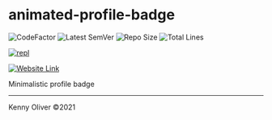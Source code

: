 # animated-profile-badge

![CodeFactor](https://www.codefactor.io/repository/github/KennyOliver/animated-profile-badge/badge?style=for-the-badge)
![Latest SemVer](https://img.shields.io/github/v/tag/KennyOliver/animated-profile-badge?label=version&sort=semver&style=for-the-badge)
![Repo Size](https://img.shields.io/github/repo-size/KennyOliver/animated-profile-badge?style=for-the-badge)
![Total Lines](https://img.shields.io/tokei/lines/github/KennyOliver/animated-profile-badge?style=for-the-badge)

[![repl](https://repl.it/badge/github/KennyOliver/animated-profile-badge)](https://repl.it/@KennyOliver/animated-profile-badge)

[![Website Link](https://img.shields.io/badge/See%20It%20Yourself-252525?style=for-the-badge&logo=safari&logoColor=white&link=https://animated-profile-badge.kennyoliver.repl.co)](https://animated-profile-badge.kennyoliver.repl.co)

Minimalistic profile badge

---
Kenny Oliver ©2021
